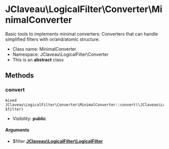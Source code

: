 JClaveau\LogicalFilter\Converter\MinimalConverter
===============

Basic tools to implements minimal converters: Converters that can
handle simplified filters with or/and/atomic structure.




* Class name: MinimalConverter
* Namespace: JClaveau\LogicalFilter\Converter
* This is an **abstract** class







Methods
-------


### convert

    mixed JClaveau\LogicalFilter\Converter\MinimalConverter::convert(\JClaveau\LogicalFilter\LogicalFilter $filter)





* Visibility: **public**


#### Arguments
* $filter **[JClaveau\LogicalFilter\LogicalFilter](JClaveau-LogicalFilter-LogicalFilter.md)**


